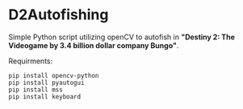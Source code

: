 # D2Autofishing
Simple Python script utilizing openCV to autofish in **"Destiny 2: The Videogame by 3.4 billion dollar company Bungo"**.

Requirments:
```
pip install opencv-python
pip install pyautogui
pip install mss
pip install keyboard
```
